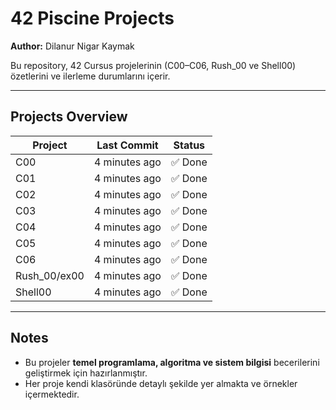 # 42 Piscine Projects

**Author:** Dilanur Nigar Kaymak  

Bu repository, 42 Cursus projelerinin (C00–C06, Rush_00 ve Shell00) özetlerini ve ilerleme durumlarını içerir.

---

## Projects Overview

| Project | Last Commit | Status |
|---------|-------------|--------|
| C00 | 4 minutes ago | ✅ Done |
| C01 | 4 minutes ago | ✅ Done |
| C02 | 4 minutes ago | ✅ Done |
| C03 | 4 minutes ago | ✅ Done |
| C04 | 4 minutes ago | ✅ Done |
| C05 | 4 minutes ago | ✅ Done |
| C06 | 4 minutes ago | ✅ Done |
| Rush_00/ex00 | 4 minutes ago | ✅ Done |
| Shell00 | 4 minutes ago | ✅ Done |

---

## Notes

- Bu projeler **temel programlama, algoritma ve sistem bilgisi** becerilerini geliştirmek için hazırlanmıştır.  
- Her proje kendi klasöründe detaylı şekilde yer almakta ve örnekler içermektedir.
